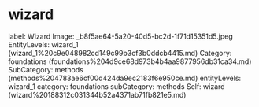 # wizard

label: Wizard
Image: _b8f5ae64-5a20-40d5-bc2d-1f71d15351d5.jpeg
EntityLevels: wizard_1 (wizard_1%20c9e048982cd149c99b3cf3b0ddcb4415.md)
Category: foundations (foundations%204d9ce68d973b4b4aa9877956db31ca34.md)
SubCategory: methods (methods%204783ae6cf00d424da9ec2183f6e950ce.md)
entityLevels: wizard_1
category: foundations
subCategory: methods
Self: wizard (wizard%20188312c031344b52a4371ab71fb821e5.md)

[](Untitled%200ae1da3ef0f24fd7982bfea108bf3ae9.md)